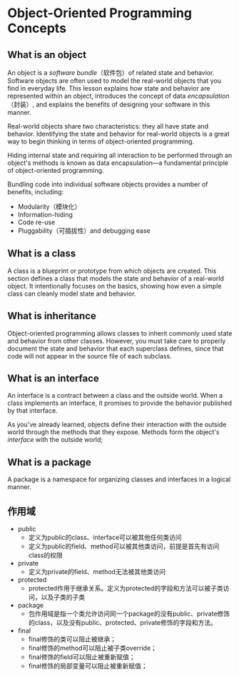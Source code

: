 # Object-Oriented Programming Concepts

## What is an object

An object is a *software bundle*（软件包）of related state and behavior. Software objects are often used to model the real-world objects that you find in everyday life. This lesson explains how state and behavior are represented within an object, introduces the concept of data *encapsulation*（封装）, and explains the benefits of designing your software in this manner.

Real-world objects share two characteristics: they all have state and behavior. Identifying the state and behavior for real-world objects is a great way to  begin thinking in terms of object-oriented programming.

Hiding internal state and requiring all interaction to be performed through an object's methods is known as data encapsulation—a fundamental principle of object-oriented programming.

Bundling code into individual software objects provides a number of benefits, including:

- Modularity（模块化）
- Information-hiding
- Code re-use
- Pluggability（可插拔性）and debugging ease

## What is a class

A class is a blueprint or prototype from which objects are created. This section defines a class that models the state and behavior of a real-world object. It intentionally focuses on the basics, showing how even a simple class can cleanly model state and behavior.

## What is inheritance

Object-oriented programming allows classes to inherit commonly used state and behavior from other classes. However, you must take care to properly document the state and behavior that each superclass defines, since that code will not appear in the source file of each subclass.

## What is an interface

An interface is a contract between a class and the outside world. When a class implements an interface, it promises to provide the behavior published by that interface.

As you've already learned, objects define their interaction with the outside world through the methods that they expose. Methods form the object's *interface* with the outside world;

## What is a package

A package is a namespace for organizing classes and interfaces in a logical manner. 

## 作用域
- public 
  - 定义为public的class、interface可以被其他任何类访问
  - 定义为public的field、method可以被其他类访问，前提是首先有访问class的权限
- private
  - 定义为private的field、method无法被其他类访问
- protected
  - protected作用于继承关系。定义为protected的字段和方法可以被子类访问，以及子类的子类
- package
  - 包作用域是指一个类允许访问同一个package的没有public、private修饰的class，以及没有public、protected、private修饰的字段和方法。
- final
  - final修饰的类可以阻止被继承；
  - final修饰的method可以阻止被子类override；
  - final修饰的field可以阻止被重新赋值；
  - final修饰的局部变量可以阻止被重新赋值；
    